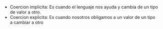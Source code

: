 - Coercion implicita: Es cuando el lenguaje nos ayuda y cambia de un tipo de valor a otro.
- Coercion explicita: Es cuando nosotros obligamos a un valor de un tipo a cambiar a otro